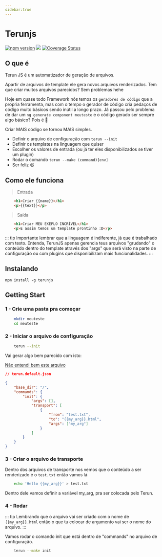 ```yaml
---
sidebar:true
---
```


# Terunjs

[![npm version](https://badge.fury.io/js/terunjs.svg)](https://badge.fury.io/js/terunjs)
![](https://img.shields.io/github/last-commit/raphaelkieling/terunjs.svg?style=flat)
[![Coverage Status](https://coveralls.io/repos/github/raphaelkieling/terunjs/badge.svg?branch=travis)](https://coveralls.io/github/raphaelkieling/terunjs?branch=travis)

## O que é
Terun JS é um automatizador de geração de arquivos.

Apartir de arquivos de template ele gera novos arquivos renderizados. Tem que criar muitos arquivos parecidos? Sem problemas hehe

Hoje em quase todo Framework nós temos os `geradores de código` que a propria ferramenta, mas com o tempo o gerador de código cria pedaços de código muito básicos sendo inútil a longo prazo. Já passou pelo problema de dar um `ng generate component meuteste` e o código gerado ser sempre algo básico? Pois é :triumph:

Criar MAIS código se tornou MAIS simples.

- Definir o arquivo de configuração com `terun --init`
- Definir os templates na linguagem que quiser
- Escolher os valores de entrada (ou já ter eles disponibilizados se tiver um plugin)
- Rodar o comando `terun --make (command)[env]` 
- Ser feliz :laughing:

## Como ele funciona

> Entrada
```html
    <h1>Criar {{name}}</h1>
    <p>{{text}}</p>
```
>Saída

```html
    <h1>Criar MEU EXEPLO INCRÍVEL</h1>
    <p>E assim temos um template prontinho :D</p>
```

::: tip
Importante lembrar que a linguagem é indiferente, já que é trabalhado com texto. Entenda, TerunJS apenas gerencia teus arquivos "grudando" o conteúdo dentro do template através dos "args" que será visto na parte de configuração ou com plugins que disponibilizam mais funcionalidades.
:::

## Instalando

```
npm install -g terunjs
```


## Getting Start

### 1 - Crie uma pasta pra começar

```sh
    mkdir meuteste
    cd meuteste
```

### 2 - Iniciar o arquivo de configuração

```sh
    terun --init
```

Vai gerar algo bem parecido com isto:

[Não entendi bem este arquivo](./config.md)
```json
// terun.default.json

{
    "base_dir": "/",
    "commands": {
        "init": {
            "args": [],
            "transport": [
                {
                    "from": "test.txt",
                    "to": "{{my_arg}}.html",
                    "args": ["my_arg"]
                }
            ]
        }
    }
}
```

### 3 - Criar o arquivo de transporte

Dentro dos arquivos de transporte nos vemos que o conteúdo a ser renderizado é o `test.txt` então vamos lá

```sh
    echo 'Hello {{my_arg}}' > test.txt
```

Dentro dele vamos definir a variável my_arg, pra ser colocada pelo Terun.

### 4 - Rodar

::: tip
Lembrando que o arquivo vai ser criado com o nome de `{{my_arg}}.html` então o que tu colocar de argumento vai ser o nome do arquivo.
:::

Vamos rodar o comando init que está dentro de "commands" no arquivo de configuração.

```sh
    terun --make init
```
